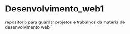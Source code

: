 # Desenvolvimento_web1
 repositorio para guardar projetos e trabalhos da materia de desenvolvimento web 1
